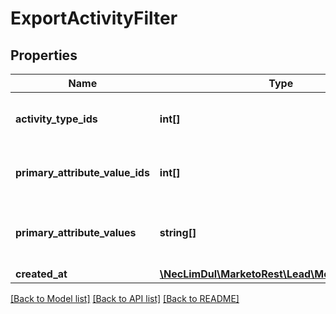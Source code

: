 # ExportActivityFilter

## Properties

Name | Type | Description | Notes
------------ | ------------- | ------------- | -------------
**activity_type_ids** | **int[]** | List of activity type ids to filter on | [optional]
**primary_attribute_value_ids** | **int[]** | List of primary attribute ids to filter on | [optional]
**primary_attribute_values** | **string[]** | List of primary attribute values to filter on | [optional]
**created_at** | [**\NecLimDul\MarketoRest\Lead\Model\DateRange**](DateRange.md) |  |

[[Back to Model list]](../../README.md#models) [[Back to API list]](../../README.md#endpoints) [[Back to README]](../../README.md)
